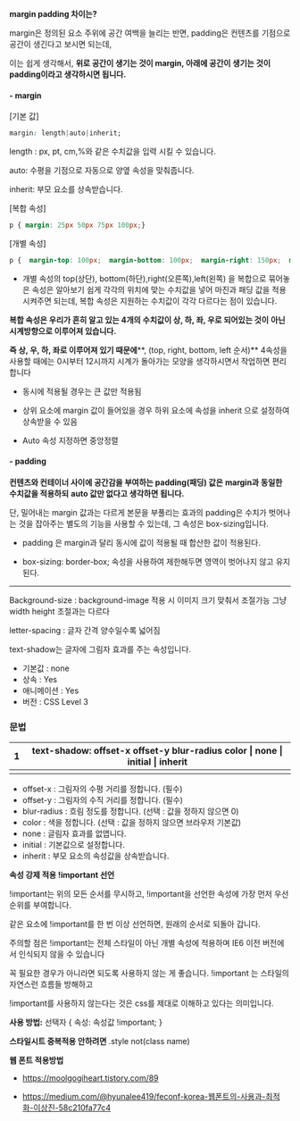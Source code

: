 **margin padding 차이는?**

margin은 정의된 요소 주위에  공간 여백을 늘리는 반면, padding은 컨텐츠를 기점으로 공간이 생긴다고 보시면 되는데, 

이는 쉽게 생각해서, **위로 공간이 생기는 것이 margin, 아래에 공간이 생기는 것이 padding이라고 생각하시면 됩니다.** 

#### - **margin**

[기본 값]

```css
margin: length|auto|inherit;
```

length : px, pt, cm,%와 같은 수치값을 입력 시킬 수 있습니다.

auto:  수평을 기점으로 자동으로 양옆 속성을 맞춰줍니다.

inherit: 부모 요소를 상속받습니다.

[복합 속성]

```css
p { margin: 25px 50px 75px 100px;}
```

[개별 속성]

```css
p {  margin-top: 100px;  margin-bottom: 100px;  margin-right: 150px;  margin-left: 80px; }
```

- 개별 속성의 top(상단), bottom(하단),right(오른쪽),left(왼쪽) 을 복합으로 묶어놓은 속성은 알아보기 쉽게 각각의 위치에 맞는 수치값을 넣어 마진과 패딩 값을 적용시켜주면 되는데, 복합 속성은 지원하는 수치값이 각각 다르다는 점이 있습니다. 

**복합 속성은 우리가 흔히 알고 있는 4개의 수치값이 상, 하, 좌, 우로 되어있는 것이** **아닌 시계방향으로 이루어져 있습니다.**

**즉 상, 우, 하, 좌로 이루어져 있기 때문에****, (top, right, bottom, left 순서)** 4속성을 사용할 때에는 0시부터 12시까지 시계가 돌아가는 모양을 생각하시면서 작업하면 편리합니다 

- 동시에 적용될 경우는 큰 값만 적용됨

- 상위 요소에 margin 값이 들어있을 경우 하위 요소에 속성을 inherit 으로 설정하여 상속받을 수 있음

* Auto 속성 지정하면 중앙정렬

#### - **padding**

**컨텐츠와 컨테이너 사이에 공간감을 부여하는 padding(패딩) 값은** **margin과 동일한 수치값을 적용하되** **auto 값만 없다고 생각하면 됩니다.**

단, 밀어내는 margin 값과는 다르게 본문을 부풀리는 효과의 padding은 수치가 벗어나는 것을 잡아주는 별도의 기능을 사용할 수 있는데, 그 속성은 box-sizing입니다.

- padding 은 margin과 달리 동시에 값이 적용될 때 합산한 값이 적용된다.

- box-sizing: border-box; 속성을 사용하여 제한해두면 영역이 벗어나지 않고 유지된다.

------

Background-size : background-image 적용 시 이미지 크기 맞춰서 조절가능 그냥 width height 조절과는 다르다

letter-spacing : 글자 간격 양수일수록 넓어짐

text-shadow는 글자에 그림자 효과를 주는 속성입니다.

- 기본값 : none
- 상속 : Yes
- 애니메이션 : Yes
- 버전 : CSS Level 3

### 문법



| 1    | text-shadow: offset-x offset-y blur-radius color \| none \| initial \| inherit |
| ---- | ------------------------------------------------------------ |
|      |                                                              |



- offset-x : 그림자의 수평 거리를 정합니다. (필수)
- offset-y : 그림자의 수직 거리를 정합니다. (필수)
- blur-radius : 흐림 정도를 정합니다. (선택 : 값을 정하지 않으면 0)
- color : 색을 정합니다. (선택 : 값을 정하지 않으면 브라우저 기본값)
- none : 글림자 효과를 없앱니다.
- initial : 기본값으로 설정합니다.
- inherit : 부모 요소의 속성값을 상속받습니다.



**속성 강제 적용 !important 선언**

 !important는 위의 모든 순서를 무시하고, !important을 선언한 속성에 가장 먼저 우선 순위를 부여합니다.

같은 요소에 !important를 한 번 이상 선언하면, 원래의 순서로 되돌아 갑니다.

주의할 점은 !important는 전체 스타일이 아닌 개별 속성에 적용하며 IE6 이전 버전에서 인식되지 않을 수 있습니다

꼭 필요한 경우가 아니라면 되도록 사용하지 않는 게 좋습니다. !important 는 스타일의 자연스런 흐름들 방해하고

  !important를 사용하지 않는다는 것은 css를 제대로 이해하고 있다는 의미입니다.

 **사용 방법:** 선택자 { 속성: 속성값 !important; }

**스타일시트 중복적용 안하려면**
.style not(class name) 

**웹 폰트 적용방법**

- https://moolgogiheart.tistory.com/89

- https://medium.com/@hyunalee419/feconf-korea-웹폰트의-사용과-최적화-이상진-58c210fa77c4


